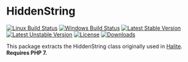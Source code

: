# HiddenString

[![Linux Build Status](https://travis-ci.org/paragonie/hidden-string.svg?branch=master)](https://travis-ci.org/paragonie/hidden-string)
[![Windows Build Status](https://ci.appveyor.com/api/projects/status/itcx1vgmfqiawgbe?svg=true)](https://ci.appveyor.com/project/paragonie-scott/sodium-compat)
[![Latest Stable Version](https://poser.pugx.org/paragonie/hidden-string/v/stable)](https://packagist.org/packages/paragonie/hidden-string)
[![Latest Unstable Version](https://poser.pugx.org/paragonie/hidden-string/v/unstable)](https://packagist.org/packages/paragonie/hidden-string)
[![License](https://poser.pugx.org/paragonie/hidden-string/license)](https://packagist.org/packages/paragonie/hidden-string)
[![Downloads](https://img.shields.io/packagist/dt/paragonie/hidden-string.svg)](https://packagist.org/packages/paragonie/hidden-string)

This package extracts the HiddenString class originally used in [Halite](https://github.com/paragonie/halite).
**Requires PHP 7.**
